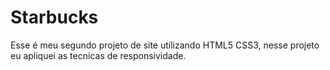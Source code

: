 # Starbucks
 
 Esse é meu segundo projeto de site utilizando HTML5 CSS3, nesse projeto eu apliquei as tecnicas de responsividade.
